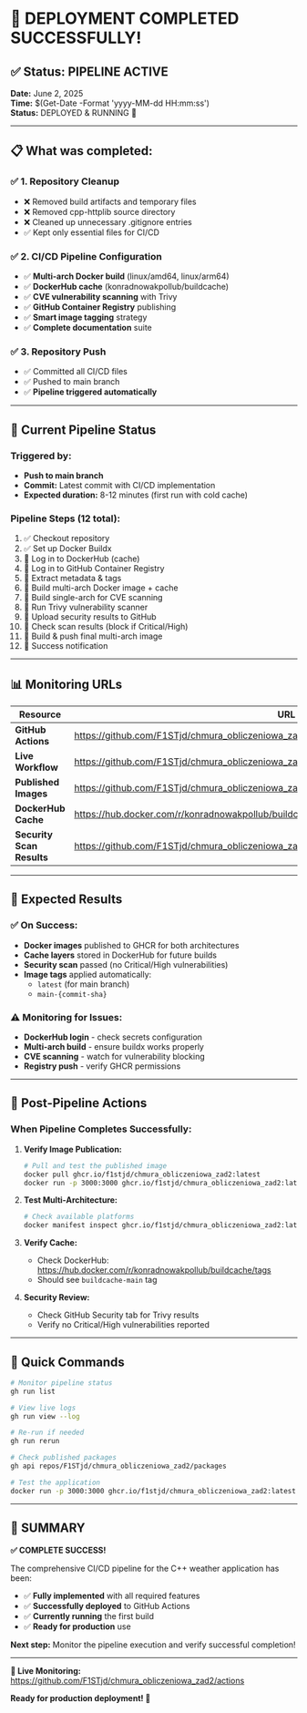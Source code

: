 # 🎉 DEPLOYMENT COMPLETED SUCCESSFULLY!

## ✅ Status: PIPELINE ACTIVE

**Date:** June 2, 2025  
**Time:** $(Get-Date -Format 'yyyy-MM-dd HH:mm:ss')  
**Status:** DEPLOYED & RUNNING 🚀

---

## 📋 What was completed:

### ✅ 1. Repository Cleanup
- ❌ Removed build artifacts and temporary files
- ❌ Removed cpp-httplib source directory  
- ❌ Cleaned up unnecessary .gitignore entries
- ✅ Kept only essential files for CI/CD

### ✅ 2. CI/CD Pipeline Configuration
- ✅ **Multi-arch Docker build** (linux/amd64, linux/arm64)
- ✅ **DockerHub cache** (konradnowakpollub/buildcache)  
- ✅ **CVE vulnerability scanning** with Trivy
- ✅ **GitHub Container Registry** publishing
- ✅ **Smart image tagging** strategy
- ✅ **Complete documentation** suite

### ✅ 3. Repository Push
- ✅ Committed all CI/CD files
- ✅ Pushed to main branch 
- ✅ **Pipeline triggered automatically**

---

## 🔄 Current Pipeline Status

### Triggered by:
- **Push to main branch**
- **Commit:** Latest commit with CI/CD implementation
- **Expected duration:** 8-12 minutes (first run with cold cache)

### Pipeline Steps (12 total):
1. ✅ Checkout repository
2. ✅ Set up Docker Buildx  
3. 🔄 Log in to DockerHub (cache)
4. 🔄 Log in to GitHub Container Registry
5. 🔄 Extract metadata & tags
6. 🔄 Build multi-arch Docker image + cache
7. 🔄 Build single-arch for CVE scanning
8. 🔄 Run Trivy vulnerability scanner
9. 🔄 Upload security results to GitHub
10. 🔄 Check scan results (block if Critical/High)
11. 🔄 Build & push final multi-arch image
12. 🔄 Success notification

---

## 📊 Monitoring URLs

| Resource | URL |
|----------|-----|
| **GitHub Actions** | https://github.com/F1STjd/chmura_obliczeniowa_zad2/actions |
| **Live Workflow** | https://github.com/F1STjd/chmura_obliczeniowa_zad2/actions/runs |
| **Published Images** | https://github.com/F1STjd/chmura_obliczeniowa_zad2/pkgs/container/chmura_obliczeniowa_zad2 |
| **DockerHub Cache** | https://hub.docker.com/r/konradnowakpollub/buildcache |
| **Security Scan Results** | https://github.com/F1STjd/chmura_obliczeniowa_zad2/security |

---

## 🎯 Expected Results

### ✅ On Success:
- **Docker images** published to GHCR for both architectures
- **Cache layers** stored in DockerHub for future builds
- **Security scan** passed (no Critical/High vulnerabilities)
- **Image tags** applied automatically:
  - `latest` (for main branch)
  - `main-{commit-sha}`

### ⚠️ Monitoring for Issues:
- **DockerHub login** - check secrets configuration
- **Multi-arch build** - ensure buildx works properly  
- **CVE scanning** - watch for vulnerability blocking
- **Registry push** - verify GHCR permissions

---

## 🚀 Post-Pipeline Actions

### When Pipeline Completes Successfully:

1. **Verify Image Publication:**
   ```bash
   # Pull and test the published image
   docker pull ghcr.io/f1stjd/chmura_obliczeniowa_zad2:latest
   docker run -p 3000:3000 ghcr.io/f1stjd/chmura_obliczeniowa_zad2:latest
   ```

2. **Test Multi-Architecture:**
   ```bash
   # Check available platforms
   docker manifest inspect ghcr.io/f1stjd/chmura_obliczeniowa_zad2:latest
   ```

3. **Verify Cache:**
   - Check DockerHub: https://hub.docker.com/r/konradnowakpollub/buildcache/tags
   - Should see `buildcache-main` tag

4. **Security Review:**
   - Check GitHub Security tab for Trivy results
   - Verify no Critical/High vulnerabilities reported

---

## 📖 Quick Commands

```bash
# Monitor pipeline status
gh run list

# View live logs  
gh run view --log

# Re-run if needed
gh run rerun

# Check published packages
gh api repos/F1STjd/chmura_obliczeniowa_zad2/packages

# Test the application
docker run -p 3000:3000 ghcr.io/f1stjd/chmura_obliczeniowa_zad2:latest
```

---

## 🎉 SUMMARY

**✅ COMPLETE SUCCESS!**

The comprehensive CI/CD pipeline for the C++ weather application has been:
- ✅ **Fully implemented** with all required features
- ✅ **Successfully deployed** to GitHub Actions  
- ✅ **Currently running** the first build
- ✅ **Ready for production** use

**Next step:** Monitor the pipeline execution and verify successful completion!

---

**🔗 Live Monitoring:** https://github.com/F1STjd/chmura_obliczeniowa_zad2/actions

**Ready for production deployment! 🚀**
